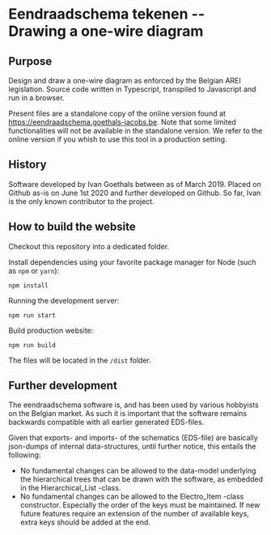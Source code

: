 # Eendraadschema tekenen -- Drawing a one-wire diagram

## Purpose

Design and draw a one-wire diagram as enforced by the Belgian AREI legislation.
Source code written in Typescript, transpiled to Javascript and run in a browser.

Present files are a standalone copy of the online version found at https://eendraadschema.goethals-jacobs.be.
Note that some limited functionalities will not be available in the standalone version.
We refer to the online version if you whish to use this tool in a production setting.

## History

Software developed by Ivan Goethals between as of March 2019.
Placed on Github as-is on June 1st 2020 and further developed on Github.
So far, Ivan is the only known contributor to the project.

## How to build the website
Checkout this repository into a dedicated folder.

Install dependencies using your favorite package manager for Node (such as `npm` or `yarn`):
```shell
npm install
```
Running the development server:
```shell
npm run start
```
Build production website:
```shell
npm run build
```
The files will be located in the `/dist` folder.

## Further development

The eendraadschema software is, and has been used by various hobbyists on the Belgian
market. As such it is important that the software remains backwards compatible with
all earlier generated EDS-files.

Given that exports- and imports- of the schematics (EDS-file) are basically
json-dumps of internal data-structures, until further notice, this entails the following:
- No fundamental changes can be allowed to the data-model underlying the hierarchical trees that can be
  drawn with the software, as embedded in the Hierarchical_List -class.
- No fundamental changes can be allowed to the Electro_Item -class constructor. Especially the order of the
  keys must be maintained. If new future features require an extension of the number of available keys,
  extra keys should be added at the end.

